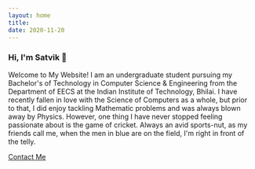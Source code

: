 ```yaml
---
layout: home
title: 
date: 2020-11-20 
---
```

### Hi, I'm Satvik 👋
Welcome to My Website! I am an undergraduate student pursuing my Bachelor's of Technology in Computer Science & Engineering from the Department of EECS at the Indian Institute of Technology, Bhilai. I have recently fallen in love with the Science of Computers as a whole, but prior to that, I did enjoy tackling Mathematic problems and was always blown away by Physics. However, one thing I have never stopped feeling passionate about is the game of cricket. Always an avid sports-nut, as my friends call me, when the men in blue are on the field, I'm right in front of the telly. <br>

<a href="/contact.html" class="highlighted">Contact Me</a>